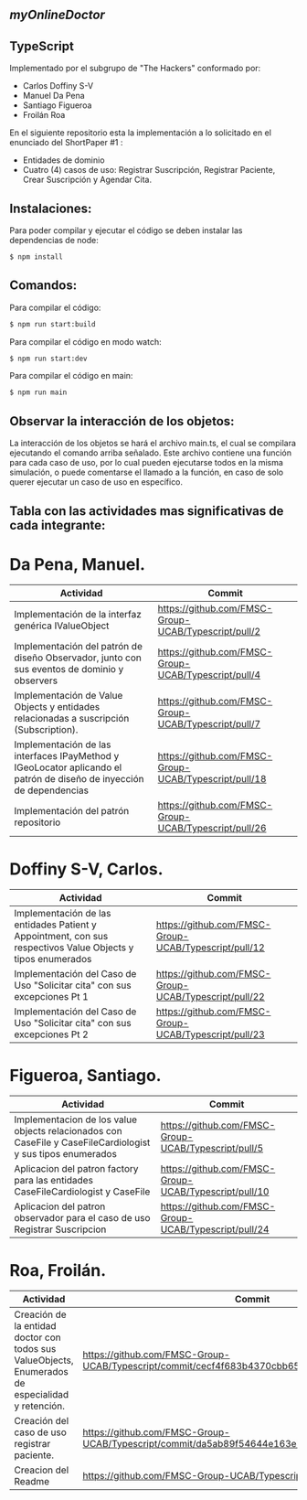 ## _myOnlineDoctor_


## TypeScript


Implementado por el subgrupo de "The Hackers" conformado por:
- Carlos Doffiny S-V
- Manuel Da Pena
- Santiago Figueroa 
- Froilán Roa

En el siguiente repositorio esta la implementación a lo solicitado en el enunciado del ShortPaper #1 :

- Entidades de dominio 
- Cuatro (4) casos de uso: Registrar Suscripción, Registrar Paciente, Crear Suscripción y Agendar Cita.


## Instalaciones:


Para poder compilar y ejecutar el código se deben instalar las dependencias de node:

```sh
$ npm install
```


## Comandos:


Para compilar el código:
```sh
$ npm run start:build
```
Para compilar el código en modo watch:
```sh
$ npm run start:dev
```


Para compilar el código en main:
```sh
$ npm run main
```
## Observar la interacción de los objetos:

La interacción de los objetos se hará el archivo main.ts, el cual se compilara ejecutando el comando arriba señalado. Este archivo contiene una función para cada caso de uso, por lo cual pueden ejecutarse todos en la misma simulación, o puede comentarse el llamado a la función, en caso de solo querer ejecutar un caso de uso en específico.


## Tabla con las actividades mas significativas de cada integrante: 

# Da Pena, Manuel. 

| Actividad                                                                                                            | Commit                                                |
|----------------------------------------------------------------------------------------------------------------------|-------------------------------------------------------|
| Implementación de la interfaz genérica IValueObject                                                                  | https://github.com/FMSC-Group-UCAB/Typescript/pull/2  |
| Implementación del patrón de diseño Observador, junto con sus eventos de dominio y observers                         | https://github.com/FMSC-Group-UCAB/Typescript/pull/4  |
| Implementación de Value Objects y entidades relacionadas a suscripción (Subscription).                               | https://github.com/FMSC-Group-UCAB/Typescript/pull/7  |
| Implementación de las interfaces IPayMethod y IGeoLocator aplicando el patrón de diseño de inyección de dependencias | https://github.com/FMSC-Group-UCAB/Typescript/pull/18 |
| Implementación del patrón repositorio                                                                                | https://github.com/FMSC-Group-UCAB/Typescript/pull/26 |

# Doffiny S-V, Carlos.

|Actividad                                              |                         Commit                     |
|-----------------------------------------------------------------------------------------------------------|-----------------------------------------------------|
| Implementación de las entidades Patient y Appointment, con sus respectivos Value Objects y tipos enumerados | https://github.com/FMSC-Group-UCAB/Typescript/pull/12 |
| Implementación del Caso de Uso "Solicitar cita" con sus excepciones Pt 1                                    | https://github.com/FMSC-Group-UCAB/Typescript/pull/22 |
| Implementación del Caso de Uso "Solicitar cita" con sus excepciones Pt 2                                    | https://github.com/FMSC-Group-UCAB/Typescript/pull/23 |
                                                                                                          



# Figueroa, Santiago.

|Actividad                                                  | Commit                                               |
|-----------------------------------------------------------------------------------------------------------|-------------------------------------------------------|
| Implementacion de los value objects relacionados con CaseFile y CaseFileCardiologist y sus tipos enumerados | https://github.com/FMSC-Group-UCAB/Typescript/pull/5  |
| Aplicacion del patron factory para las entidades CaseFileCardiologist y CaseFile                            | https://github.com/FMSC-Group-UCAB/Typescript/pull/10 |
| Aplicacion del patron observador para el caso de uso Registrar Suscripcion                                  | https://github.com/FMSC-Group-UCAB/Typescript/pull/24 |


# Roa, Froilán. 

| Actividad                                                                                         | Commit                                                                                        |
|---------------------------------------------------------------------------------------------------|-----------------------------------------------------------------------------------------------|
| Creación de la entidad doctor con todos sus ValueObjects, Enumerados de especialidad y retención. | https://github.com/FMSC-Group-UCAB/Typescript/commit/cecf4f683b4370cbb65d227078851cb18b60c857 |
| Creación del caso de uso registrar paciente.                                                      | https://github.com/FMSC-Group-UCAB/Typescript/commit/da5ab89f54644e163e76121cb05c29e7484f2457 |
| Creacion del Readme                                                                               | https://github.com/FMSC-Group-UCAB/Typescript/pull/21                                         |